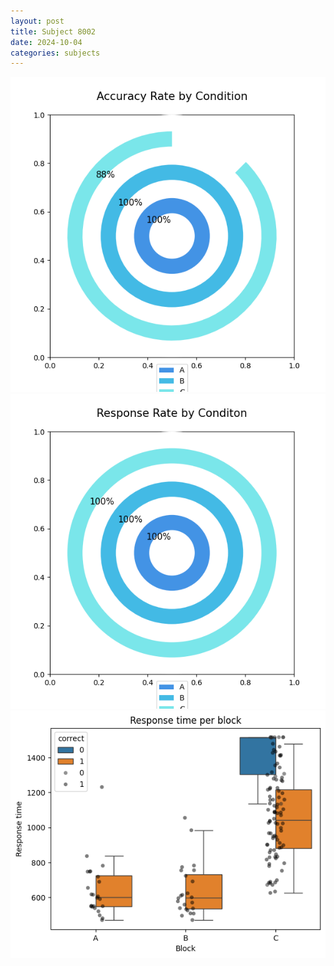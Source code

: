 ```yaml
---
layout: post
title: Subject 8002
date: 2024-10-04
categories: subjects
---
```


![](data/8002/run-3/8002_accuracy_rate.png)
![](data/8002/run-3/8002_response_rate.png)
![](data/8002/run-3/8002_rt.png)

